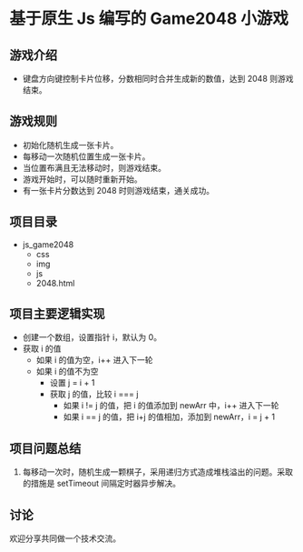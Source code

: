 # 基于原生 Js 编写的 Game2048 小游戏

## 游戏介绍
- 键盘方向键控制卡片位移，分数相同时合并生成新的数值，达到 2048 则游戏结束。

## 游戏规则
- 初始化随机生成一张卡片。
- 每移动一次随机位置生成一张卡片。
- 当位置布满且无法移动时，则游戏结束。
- 游戏开始时，可以随时重新开始。
- 有一张卡片分数达到 2048 时则游戏结束，通关成功。

## 项目目录
- js_game2048
  - css
  - img
  - js
  - 2048.html

## 项目主要逻辑实现
- 创建一个数组，设置指针 i，默认为 0。
- 获取 i 的值
  - 如果 i 的值为空，i++ 进入下一轮
  - 如果 i 的值不为空
    - 设置 j = i + 1
    - 获取 j 的值，比较 i === j
      - 如果 i != j 的值，把 i 的值添加到 newArr 中，i++ 进入下一轮
      - 如果 i == j 的值，把 i+j 的值相加，添加到 newArr，i = j + 1

## 项目问题总结
1. 每移动一次时，随机生成一颗棋子，采用递归方式造成堆栈溢出的问题。采取的措施是 setTimeout 间隔定时器异步解决。

## 讨论
欢迎分享共同做一个技术交流。